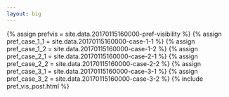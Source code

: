 ```yaml
---
layout: big
---
```

{% assign prefvis = site.data.20170115160000-pref-visibility %}
{% assign pref_case_1_1 = site.data.20170115160000-case-1-1 %}
{% assign pref_case_1_2 = site.data.20170115160000-case-1-2 %}
{% assign pref_case_2_1 = site.data.20170115160000-case-2-1 %}
{% assign pref_case_2_2 = site.data.20170115160000-case-2-2 %}
{% assign pref_case_3_1 = site.data.20170115160000-case-3-1 %}
{% assign pref_case_3_2 = site.data.20170115160000-case-3-2 %}
{% include pref_vis_post.html %}
